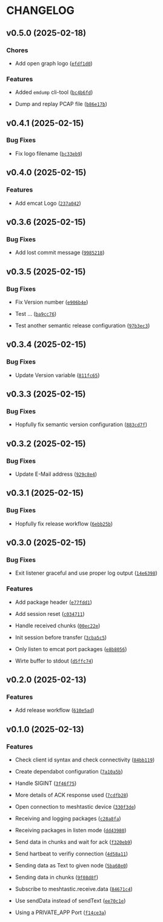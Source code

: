 # CHANGELOG


## v0.5.0 (2025-02-18)

### Chores

- Add open graph logo
  ([`efdf1d0`](https://github.com/zefiet/emcat/commit/efdf1d075e2eb264c9070ce727c4888f2ab2e921))

### Features

- Added `emdump` cli-tool
  ([`bc4b6fd`](https://github.com/zefiet/emcat/commit/bc4b6fdd8856bb664fb5f53c69166665c006e100))

- Dump and replay PCAP file
  ([`b86e17b`](https://github.com/zefiet/emcat/commit/b86e17bf0494629afd474f6023fe8061507aa71c))


## v0.4.1 (2025-02-15)

### Bug Fixes

- Fix logo filename
  ([`bc33eb9`](https://github.com/zefiet/emcat/commit/bc33eb9334f839897e13b9d1f6ee02514c04ad06))


## v0.4.0 (2025-02-15)

### Features

- Add emcat Logo
  ([`237a042`](https://github.com/zefiet/emcat/commit/237a042da01bec5acac19f2633fa28715d647cd5))


## v0.3.6 (2025-02-15)

### Bug Fixes

- Add lost commit message
  ([`9985218`](https://github.com/zefiet/emcat/commit/9985218a79f336ae0bac68dd97a13d66bde3010e))


## v0.3.5 (2025-02-15)

### Bug Fixes

- Fix Version number
  ([`e906b4e`](https://github.com/zefiet/emcat/commit/e906b4e5c5543c436a8061ae623bc8321c53ae1b))

- Test ...
  ([`ba9cc76`](https://github.com/zefiet/emcat/commit/ba9cc76aca1aa597e5950f03849a985fd05bd69d))

- Test another semantic release configuration
  ([`97b3ec3`](https://github.com/zefiet/emcat/commit/97b3ec339d407a48880f9923ee64dbee3955d55d))


## v0.3.4 (2025-02-15)

### Bug Fixes

- Update Version variable
  ([`811fc65`](https://github.com/zefiet/emcat/commit/811fc657d9e326c49891071c7e6312b5215b4dcf))


## v0.3.3 (2025-02-15)

### Bug Fixes

- Hopfully fix semantic version configuration
  ([`883cd7f`](https://github.com/zefiet/emcat/commit/883cd7f712c4a66049269d2ff2e46fffb4ad97df))


## v0.3.2 (2025-02-15)

### Bug Fixes

- Update E-Mail address
  ([`929c8e4`](https://github.com/zefiet/emcat/commit/929c8e48c963caf9514819ea00e6408f98e9f53a))


## v0.3.1 (2025-02-15)

### Bug Fixes

- Hopfully fix release workflow
  ([`6ebb25b`](https://github.com/zefiet/emcat/commit/6ebb25be38b87e709ed2b38e769b83382945d0c1))


## v0.3.0 (2025-02-15)

### Bug Fixes

- Exit listener graceful and use proper log output
  ([`14e6398`](https://github.com/zefiet/emcat/commit/14e6398fa2da7991da0ed096e034dc6896de7726))

### Features

- Add package header
  ([`e77fdd1`](https://github.com/zefiet/emcat/commit/e77fdd1b24798242adabaabfbd92328dcdd368d1))

- Add session reset
  ([`c034711`](https://github.com/zefiet/emcat/commit/c03471151cbe5ef18d3706c6c06d72118e8859c5))

- Handle received chunks
  ([`00ec22e`](https://github.com/zefiet/emcat/commit/00ec22ee62aec37f3cdabf43c2b0656b2f28351b))

- Init session before transfer
  ([`3cba5c5`](https://github.com/zefiet/emcat/commit/3cba5c55927e89dc7e688ddf6fb6722373cd2a2e))

- Only listen to emcat port packages
  ([`e8b8056`](https://github.com/zefiet/emcat/commit/e8b805607bf48dfc99a4db258fddd841a482b917))

- Wirte buffer to stdout
  ([`d5ffc74`](https://github.com/zefiet/emcat/commit/d5ffc74c3f0fa83d36d667fab491c780e4d7481b))


## v0.2.0 (2025-02-13)

### Features

- Add release workflow
  ([`610e5ad`](https://github.com/zefiet/emcat/commit/610e5ad3b9f2d3b538202aead23c4695d477ef1e))


## v0.1.0 (2025-02-13)

### Features

- Check client id syntax and check connectivity
  ([`84bb119`](https://github.com/zefiet/emcat/commit/84bb119aec647ed51882c516300da56da3208b81))

- Create dependabot configuration
  ([`7a10a5b`](https://github.com/zefiet/emcat/commit/7a10a5bbe8532c047401c24e5c6959859ce091b5))

- Handle SIGINT
  ([`3f46f75`](https://github.com/zefiet/emcat/commit/3f46f75d1aed5b624dd83df11956c75ab6631c98))

- More details of ACK response used
  ([`7cdfb28`](https://github.com/zefiet/emcat/commit/7cdfb289f59baf94c4be17e174f5980e63abf215))

- Open connection to meshtastic device
  ([`330f3de`](https://github.com/zefiet/emcat/commit/330f3dee8a33fe8f43b78b500637dc20b132b345))

- Receiving and logging packages
  ([`c28a8fa`](https://github.com/zefiet/emcat/commit/c28a8fa126a2c6f51d3d5d6e5f610c7a1fc0c6d0))

- Receiving packages in listen mode
  ([`dd43980`](https://github.com/zefiet/emcat/commit/dd4398098cb7076db413a4485c0def8811f4d627))

- Send data in chunks and wait for ack
  ([`f320eb9`](https://github.com/zefiet/emcat/commit/f320eb9f8bc57bf492965cced7ca681b6dc122a0))

- Send hartbeat to verifiy connection
  ([`4d58a11`](https://github.com/zefiet/emcat/commit/4d58a11c57973e5ef68065a4143f31c39996e824))

- Sending data as Text to given node
  ([`5ba68e0`](https://github.com/zefiet/emcat/commit/5ba68e032328ecc93575d8f84638f526d0f774bd))

- Sending data in chunks
  ([`9f08d8f`](https://github.com/zefiet/emcat/commit/9f08d8f928c303fab930a42f7dc46af6b03b10b0))

- Subscribe to meshtastic.receive.data
  ([`84671c4`](https://github.com/zefiet/emcat/commit/84671c4fc6aa1d7009d8b9ed4e9bdf1e23e18111))

- Use sendData instead of sendText
  ([`ee70c1e`](https://github.com/zefiet/emcat/commit/ee70c1efd2bb27cb04d9a8dcbe4efbfb813527de))

- Using a PRIVATE_APP Port
  ([`f14ce3a`](https://github.com/zefiet/emcat/commit/f14ce3ae7e416f5c5d7ec25a0219a9244d736f2e))
